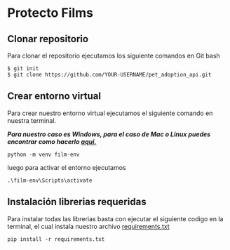 # Protecto Films
## Clonar repositorio

Para clonar el repositorio ejecutamos los siguiente comandos en Git bash
```
$ git init
$ git clone https://github.com/YOUR-USERNAME/pet_adoption_api.git
```

## Crear entorno virtual

Para crear nuestro entorno virtual ejecutamos el siguiente comando en nuestra terminal.

***Para nuestro caso es Windows, para el caso de Mac o Linux puedes encontrar como hacerlo [aqui.](https://www.programaenpython.com/miscelanea/crear-entornos-virtuales-en-python/)***

```
python -m venv film-env
```
luego para activar el entorno ejecutamos
```
.\film-env\Scripts\activate
```
## Instalación librerias requeridas

Para instalar todas las librerias basta con ejecutar el siguiente codigo en la terminal, el cual instala nuestro archivo [requirements.txt](https://github.com/Juanma1023/pet_adoption_api/blob/main/requirements.txt)

```
pip install -r requirements.txt
